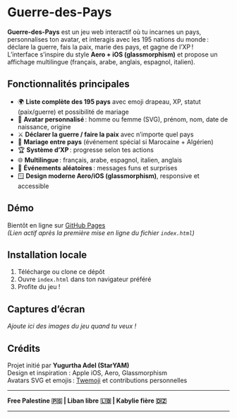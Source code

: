 # Guerre-des-Pays

**Guerre-des-Pays** est un jeu web interactif où tu incarnes un pays, personnalises ton avatar, et interagis avec les 195 nations du monde : déclare la guerre, fais la paix, marie des pays, et gagne de l’XP !  
L’interface s’inspire du style **Aero + iOS (glassmorphism)** et propose un affichage multilingue (français, arabe, anglais, espagnol, italien).

## Fonctionnalités principales

- 🌍 **Liste complète des 195 pays** avec emoji drapeau, XP, statut (paix/guerre) et possibilité de mariage
- 👫 **Avatar personnalisé** : homme ou femme (SVG), prénom, nom, date de naissance, origine
- ⚔️ **Déclarer la guerre / faire la paix** avec n’importe quel pays
- 💍 **Mariage entre pays** (événement spécial si Marocaine + Algérien)
- 🏆 **Système d’XP** : progresse selon tes actions
- 🌐 **Multilingue** : français, arabe, espagnol, italien, anglais
- 🎉 **Événements aléatoires** : messages funs et surprises
- 🪟 **Design moderne Aero/iOS (glassmorphism)**, responsive et accessible

## Démo

Bientôt en ligne sur [GitHub Pages](https://realStarYAM.github.io/Guerre-des-Pays/)  
*(Lien actif après la première mise en ligne du fichier `index.html`)*

## Installation locale

1. Télécharge ou clone ce dépôt
2. Ouvre `index.html` dans ton navigateur préféré
3. Profite du jeu !

## Captures d’écran

*Ajoute ici des images du jeu quand tu veux !*

## Crédits

Projet initié par **Yugurtha Adel (StarYAM)**  
Design et inspiration : Apple iOS, Aero, Glassmorphism  
Avatars SVG et emojis : [Twemoji](https://twemoji.twitter.com/) et contributions personnelles

---

**Free Palestine 🇵🇸 | Liban libre 🇱🇧 | Kabylie fière 🇩🇿**

---


